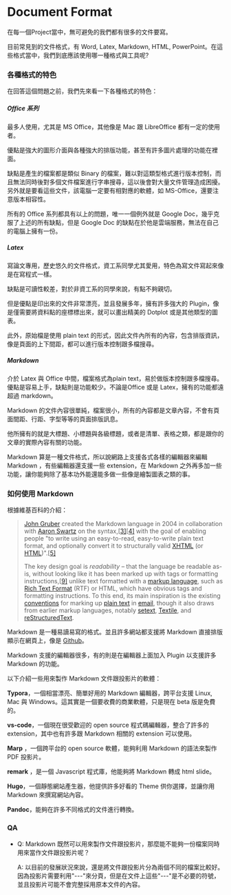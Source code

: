 # Document Format

在每一個Project當中，無可避免的我們都有很多的文件要寫。

目前常見到的文件格式，有 Word, Latex, Markdown, HTML, PowerPoint。在這些格式當中，我們到底應該使用哪一種格式與工具呢?

### 各種格式的特色

在回答這個問題之前，我們先來看一下各種格式的特色：

##### Office 系列

最多人使用，尤其是 MS Office，其他像是 Mac 跟 LibreOffice 都有一定的使用者。

優點是強大的圖形介面與各種強大的排版功能，甚至有許多圖片處理的功能在裡面。

缺點是產生的檔案都是類似 Binary 的檔案，難以對這類型格式進行版本控制，而且無法同時後對多個文件檔案進行字串搜尋，這以後會對大量文件管理造成困擾。另外就是要看這些文件，該電腦一定要有相對應的軟體，如 MS-Office，還要注意版本相容性。

所有的 Office 系列都具有以上的問題，唯一一個例外就是 Google Doc，幾乎克服了上述的所有缺點，但是 Google Doc 的缺點在於他是雲端服務，無法在自己的電腦上擁有一份。

##### Latex

寫論文專用，歷史悠久的文件格式，資工系同學尤其愛用，特色為寫文件寫起來像是在寫程式一樣。

缺點是可讀性較差，對於非資工系的同學來說，有點不夠親切。

但是優點是印出來的文件非常漂亮，並且發展多年，擁有許多強大的 Plugin，像是僅需要將資料點的座標標出來，就可以畫出精美的 Dotplot 或是其他類型的圖表。

此外，原始檔是使用 plain text 的形式，因此文件內所有的內容，包含排版資訊，像是頁面的上下間距，都可以進行版本控制跟多檔搜尋。

##### Markdown

介於 Latex 與 Office 中間，檔案格式為plain text，易於做版本控制跟多檔搜尋。優點是容易上手，缺點則是功能較少。不論是Office 或是 Latex，擁有的功能都遠超過 markdown。

Markdown 的文件內容很單純，檔案很小，所有的內容都是文章內容，不會有頁面間距、行距、字型等等的頁面排版訊息。

他所擁有的就是大標題、小標題與各級標題，或者是清單、表格之類，都是跟你的文章的實際內容有關的功能。

Markdown 算是一種文件格式，所以說網路上支援各式各樣的編輯器來編輯 Markdown ，有些編輯器還支援一些 extension，在 Markdown 之外再多加一些功能，讓你能夠除了基本功外能還能多做一些像是繪製圖表之類的事。

### 如何使用 Markdown 

根據維基百科的介紹：

> [John Gruber](https://en.wikipedia.org/wiki/John_Gruber) created the Markdown language in 2004 in collaboration with [Aaron Swartz](https://en.wikipedia.org/wiki/Aaron_Swartz) on the syntax,[[3\]](https://en.wikipedia.org/wiki/Markdown#cite_note-markdown-swartz-3)[[4\]](https://en.wikipedia.org/wiki/Markdown#cite_note-gruber-2004-release-4) with the goal of enabling people "to write using an easy-to-read, easy-to-write plain text format, and optionally convert it to structurally valid [XHTML](https://en.wikipedia.org/wiki/XHTML) (or [HTML](https://en.wikipedia.org/wiki/HTML))".[[5\]](https://en.wikipedia.org/wiki/Markdown#cite_note-md-5)
>
> The key design goal is *readability* – that the language be readable as-is, without looking like it has been marked up with tags or formatting instructions,[[9\]](https://en.wikipedia.org/wiki/Markdown#cite_note-philosophy-9) unlike text formatted with a [markup language](https://en.wikipedia.org/wiki/Markup_language), such as [Rich Text Format](https://en.wikipedia.org/wiki/Rich_Text_Format) (RTF) or HTML, which have obvious tags and formatting instructions. To this end, its main inspiration is the existing [conventions](https://en.wikipedia.org/wiki/Convention_(norm)) for marking up [plain text](https://en.wikipedia.org/wiki/Plain_text) in [email](https://en.wikipedia.org/wiki/Email), though it also draws from earlier markup languages, notably [setext](https://en.wikipedia.org/wiki/Setext), [Textile](https://en.wikipedia.org/wiki/Textile_(markup_language)), and [reStructuredText](https://en.wikipedia.org/wiki/ReStructuredText).

Markdown 是一種易讀易寫的格式。並且許多網站都支援將 Markdown 直接排版顯示在網頁上，像是 [Github](https://guides.github.com/features/mastering-markdown/)。

Markdown 支援的編輯器很多，有的則是在編輯器上面加入 Plugin 以支援許多 Markdown 的功能。

以下介紹一些用來製作 Markdown 文件跟投影片的軟體：

**Typora**，一個相當漂亮、簡單好用的 Markdown 編輯器，跨平台支援 Linux, Mac 與 Windows。這其實是一個要收費的商業軟體，只是現在 beta 版是免費的。

**vs-code**，一個現在很受歡迎的 open source 程式碼編輯器，整合了許多的 extension，其中也有許多跟 Markdown 相關的 extension 可以使用。

**Marp** ，一個跨平台的 open source 軟體，能夠利用 Markdown 的語法來製作 PDF 投影片。

**remark** ，是一個 Javascript 程式庫，他能夠將 Markdown 轉成 html slide。

**Hugo**，一個靜態網站產生器，他提供許多好看的 Theme 供你選擇，並讓你用 Markdown 來撰寫網站內容。

**Pandoc**，能夠在許多不同格式的文件進行轉換。

### QA

- Q: Markdown 既然可以用來製作文件跟投影片，那麼能不能夠一份檔案同時用來當作文件跟投影片呢？

  A: 以目前的發展狀況來說，還是將文件跟投影片分為兩個不同的檔案比較好。因為投影片需要利用"---"來分頁，但是在文件上這些"---"是不必要的符號，並且投影片可能不會完整採用原本文件的內容。

  ​